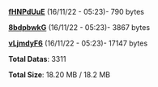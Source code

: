 [**fHNPdUuE**](/data/fHNPdUuE.txt) (16/11/22 - 05:23)- 790 bytes

[**8bdpbwkG**](/data/8bdpbwkG.txt) (16/11/22 - 05:23)- 3867 bytes

[**vLjmdyF6**](/data/vLjmdyF6.txt) (16/11/22 - 05:23)- 17147 bytes

**Total Datas**: 3311

**Total Size**: 18.20 MB / 18.2 MB